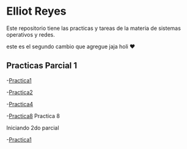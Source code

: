 # Elliot Reyes

Este repositorio tiene las practicas y tareas de la materia de sistemas operativos y redes.  

este es el segundo cambio que agregue jaja holi ♥

## Practicas Parcial 1 
-[Practica1](./Practica1.md)

-[Practica2](./Practica2.md)

-[Practica4](https://github.com/AtraxxDev/practica4)

-[Practica8](/practica-8.md) Practica 8

Iniciando 2do parcial

-[Practica1](https://github.com/AtraxxDev/MateriasPractica)